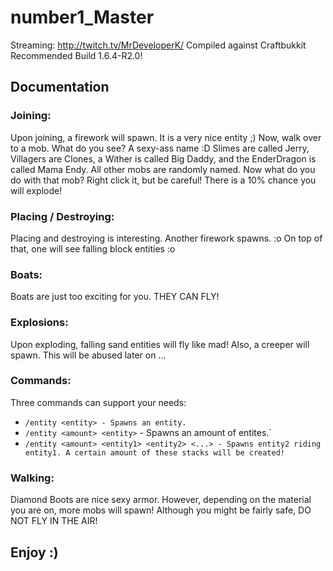 number1_Master
==============
Streaming: http://twitch.tv/MrDeveloperK/
Compiled against Craftbukkit Recommended Build 1.6.4-R2.0!

Documentation
-------------

### Joining:
Upon joining, a firework will spawn. It is a very nice entity ;) Now, walk over to a mob. What do you see? A sexy-ass name :D
Slimes are called Jerry, Villagers are Clones, a Wither is called Big Daddy, and the EnderDragon is called Mama Endy.
All other mobs are randomly named. Now what do you do with that mob? Right click it, but be careful!
There is a 10% chance you will explode!

### Placing / Destroying:
Placing and destroying is interesting. Another firework spawns. :o On top of that, one will see falling block entities :o

### Boats:
Boats are just too exciting for you. THEY CAN FLY!

### Explosions:
Upon exploding, falling sand entities will fly like mad! Also, a creeper will spawn. This will be abused later on ...

### Commands:
Three commands can support your needs:
* `/entity <entity> - Spawns an entity.`
* `/entity <amount> <entity>` - Spawns an amount of entites.`
* `/entity <amount> <entity1> <entity2> <...> - Spawns entity2 riding entity1. A certain amount of these stacks will be created!`

### Walking:
Diamond Boots are nice sexy armor. However, depending on the material you are on, more mobs will spawn!
Although you might be fairly safe, DO NOT FLY IN THE AIR!

Enjoy :)
--------
